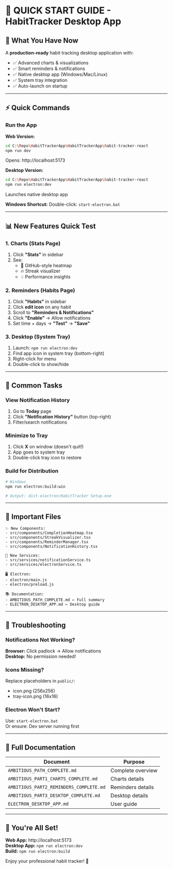 # 🚀 QUICK START GUIDE - HabitTracker Desktop App

## 🎯 What You Have Now

A **production-ready** habit tracking desktop application with:
- ✅ Advanced charts & visualizations
- ✅ Smart reminders & notifications  
- ✅ Native desktop app (Windows/Mac/Linux)
- ✅ System tray integration
- ✅ Auto-launch on startup

---

## ⚡ Quick Commands

### Run the App

**Web Version:**
```bash
cd C:\Repo\HabitTrackerApp\HabitTrackerApp\habit-tracker-react
npm run dev
```
Opens: http://localhost:5173

**Desktop Version:**
```bash
cd C:\Repo\HabitTrackerApp\HabitTrackerApp\habit-tracker-react
npm run electron:dev
```
Launches native desktop app

**Windows Shortcut:**
Double-click: `start-electron.bat`

---

## 📊 New Features Quick Test

### 1. Charts (Stats Page)
1. Click **"Stats"** in sidebar
2. See:
   - 📅 GitHub-style heatmap
   - 🔥 Streak visualizer
   - 💡 Performance insights

### 2. Reminders (Habits Page)
1. Click **"Habits"** in sidebar
2. Click **edit icon** on any habit
3. Scroll to **"Reminders & Notifications"**
4. Click **"Enable"** → Allow notifications
5. Set time + days → **"Test"** → **"Save"**

### 3. Desktop (System Tray)
1. Launch: `npm run electron:dev`
2. Find app icon in system tray (bottom-right)
3. Right-click for menu
4. Double-click to show/hide

---

## 🎯 Common Tasks

### View Notification History
1. Go to **Today** page
2. Click **"Notification History"** button (top-right)
3. Filter/search notifications

### Minimize to Tray
1. Click **X** on window (doesn't quit!)
2. App goes to system tray
3. Double-click tray icon to restore

### Build for Distribution
```bash
# Windows
npm run electron:build:win

# Output: dist-electron/HabitTracker Setup.exe
```

---

## 📁 Important Files

```
✨ New Components:
- src/components/CompletionHeatmap.tsx
- src/components/StreakVisualizer.tsx
- src/components/ReminderManager.tsx
- src/components/NotificationHistory.tsx

🔧 New Services:
- src/services/notificationService.ts
- src/services/electronService.ts

🖥️ Electron:
- electron/main.js
- electron/preload.js

📚 Documentation:
- AMBITIOUS_PATH_COMPLETE.md ← Full summary
- ELECTRON_DESKTOP_APP.md ← Desktop guide
```

---

## 🐛 Troubleshooting

### Notifications Not Working?
**Browser:** Click padlock → Allow notifications  
**Desktop:** No permission needed!

### Icons Missing?
Replace placeholders in `public/`:
- icon.png (256x256)
- tray-icon.png (16x16)

### Electron Won't Start?
Use: `start-electron.bat`  
Or ensure: Dev server running first

---

## 📖 Full Documentation

| Document | Purpose |
|----------|---------|
| `AMBITIOUS_PATH_COMPLETE.md` | Complete overview |
| `AMBITIOUS_PART1_CHARTS_COMPLETE.md` | Charts details |
| `AMBITIOUS_PART2_REMINDERS_COMPLETE.md` | Reminders details |
| `AMBITIOUS_PART3_DESKTOP_COMPLETE.md` | Desktop details |
| `ELECTRON_DESKTOP_APP.md` | User guide |

---

## 🎉 You're All Set!

**Web App:** http://localhost:5173  
**Desktop App:** `npm run electron:dev`  
**Build:** `npm run electron:build`

Enjoy your professional habit tracker! 🚀

